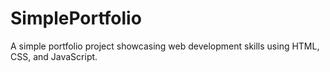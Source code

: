# SimplePortfolio
A simple portfolio project showcasing web development skills using HTML, CSS, and JavaScript.
